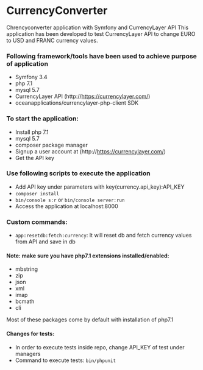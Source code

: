 # CurrencyConverter
Chrencyconverter application with Symfony and CurrencyLayer API
This application has been developed to test CurrencyLayer API
to change EURO to USD and FRANC currency values.

### Following framework/tools have been used to achieve purpose of application
- Symfony 3.4
- php 7.1
- mysql 5.7
- CurrencyLayer API (http://https://currencylayer.com/)
- oceanapplications/currencylayer-php-client SDK

### To start the application:
- Install php 7.1
- mysql 5.7
- composer package manager
- Signup a user account at (http://https://currencylayer.com/)
- Get the API key

### Use following scripts to execute the application
- Add API key under parameters with key(currency.api_key):API_KEY
- `composer install`
- `bin/console s:r` or `bin/console server:run`
- Access the application at localhost:8000

### Custom commands:
- `app:resetdb:fetch:currency`: It will reset db and fetch currency values from API and save in db


#### Note: make sure you have php7.1 extensions installed/enabled:
- mbstring
- zip
- json
- xml
- imap
- bcmath
- cli

Most of these packages come by default with installation of php7.1

#### Changes for tests:
- In order to execute tests inside repo, change API_KEY of test under managers
- Command to execute tests: `bin/phpunit`